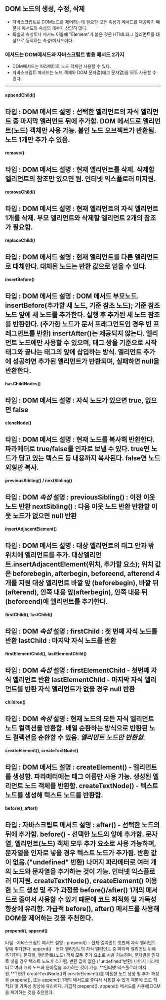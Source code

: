 ## DOM 노드의 생성, 수정, 삭제

- 자바스크립트로 DOM노드를 제어하는데 필요한 모든 속성과 메서드를 제공하기 때문에 메서드와 속성의 개수가 상당히 많다.
- 특별히 속성이나 메서드 이름에 "Element"가 붙은 것은 HTML태그 엘리먼트를 대상으로 동작하는 속성/메서드이다.

### 메서드는 DOM메서드와 자바스크립트 범용 메서드 2가지
* DOM메서드는 파라메터로 노드 객체만 사용할 수 있다.
* 자바스크립트 메서드는 노드 객체와 DOM 문자열(태그 문자열)을 모두 사용할 수 있다.


---
#### appendChild()
타입 : DOM 메서드
설명 : 선택한 엘리먼트의 자식 엘리먼트 중 마지막 엘러먼트 뒤에 추가함.
DOM 메서드로 엘리먼트(노드) 객체만 사용 가능.
붙인 노드 오브젝트가 반환됨. 노드 1개만 추가 수 있음.
---
#### remove()
타입 : DOM 메서드
설명 : 현재 엘리먼트를 삭제. 삭제할 엘리먼트의 참조만 있으면 됨. 인터넷 익스플로러 미지원.
---
#### removeChild()
타입 : DOM 메서드
설명 : 현재 엘리먼트의 자식 엘리먼트 1개를 삭제. 부모 엘리먼트와 삭제할 엘리먼트 2개의 참조가 필요함.
---
#### replaceChild()
타입 : DOM 메서드
설명 : 현재 엘리먼트를 다른 엘리먼트로 대체한다. 대체된 노드는 반환 값으로 얻을 수 있다.
---
#### insertBefore()
타입 : DOM 메서드
설명 : DOM 메서드 부모노드. insertBefore(추가할 새 노드, 기준 참조 노드);
기준 참조 노드 앞에 새 노드를 추가한다. 실행 후 추가된 새 노드 참조를 반환한다.
(추가한 노드가 문서 프래그먼트인 경우 빈 프레그먼트를 반환) insertAfter()는 제공되지 않는다.
엘리먼트 노드에만 사용할 수 있으며, 태그 쌍을 기준으로 시작 태그와 끝나는 태그의 앞에 삽입하는 방식.
엘리먼트 추가에 성공하면 추가된 엘리먼트가 반환되며, 실패하면 null을 반환한다.
---
#### hasChildNodes()
타입 : DOM **메서드**
설명 : 자식 노드가 있으면 true, 없으면 false
---
#### cloneNode()
타입 : DOM **메서드**
설명 : 현재 노드를 복사해 반환한다.
파라메터로 true/false를 인자로 보낼 수 있다.
true면 노드가 담고 있는 텍스트 등 내용까지 복사된다. false면 노드 외형만 복사.
---
#### previousSibling() / nextSibling()
타입 : DOM *속성*
설명 : 
previousSibling() : 이전 이웃 노드 반환
nextSibling() : 다음 이웃 노드 반환
반환할 이웃 노드가 없으면 null 반환
---
#### insertAdjacentElement()
타입 : DOM **메서드**
설명 : 
대상 엘리먼트의 태그 안과 밖 위치에 엘리먼트를 추가.
대상엘리먼트.insertAdjacentElement(위치, 추가할 요소);
위치 값은 beforebegin, afterbegin, beforeend, afterend 4개를 지원
대상 엘리먼트 바깥 앞 (beforebegin), 바깥 뒤(afterend), 안쪽 내용 앞(afterbegin), 안쪽 내용 뒤(beforeend)에 엘리먼트를 추가한다.
---
#### firstChild(), lastChild()
타입 : DOM *속성*
설명 : 
firstChild : 첫 번째 자식 노드를 반환
lastChild : 마지막 자식 노드를 반환
---
#### firstElementChild(), lastElementChild()
타입 : DOM *속성*
설명 : 
firstElementChild - 첫번째 자식 엘리먼트 반환
lastElementChild - 마지막 자식 엘리먼트를 반환
자식 엘리먼트가 없을 경우 null 반환
---
#### children()
타입 : DOM *속성*
설명 : 
현재 노드의 모든 자식 엘리먼트 노드 컬렉션을 반환함.
배열 순환하는 방식으로 반환된 노드 컬렉션을 순환할 수 있음.
*엘리먼트 노드만 반환함.*
---
#### createElement(), createTextNode()
타입 : DOM **메서드**
설명 : 
createElement() - 엘리먼트를 생성함. 파라메터에는 태그 이름만 사용 가능. 생성된 엘리먼트 노드 객체를 반환함.
createTextNode() - 텍스트 노드를 생성해 텍스트 노드를 반환함.
---
#### before(), after()
타입 : 자바스크립트 메서드
설명 : 
after() - 선택한 노드의 뒤에 추가함.
before() - 선택한 노드의 앞에 추가함.
문자열, 엘리먼트(노드) 객체 모두 추가 요소로 사용 가능하며, 문자열을 인자로 넣을 경우 텍스트 노드가 추가됨.
반환 값이 없음.("undefined" 반환)
나머지 파라메터로 여러 개의 노드와 문자열을 추가하는 것이 가능.
**인터넷 익스플로러 미지원.**
createTextNode(), createElement() 이용한 노드 생성 및 추가 과정을 before()/after() 1개의 메서드로 줄여서 사용할 수 있기 때문에 코드 최적화 및 가독성 향상에 유리함.
가급적 before(), after() 메서드를 사용해 DOM을 제어하는 것을 추천한다.
----
#### prepend(), append()
타입 : 자바스크립트 메서드
설명 : 
prepend() - 현재 엘리먼트 첫번째 자식 엘리먼트 앞에 추가한다.
append() - 현재 엘리먼트의 자식 엘리먼트 중 마지막 엘리먼트 뒤에 추가한다.
문자열, 엘리먼트(노드) 객체 모두 추가 요소로 사용 가능하며, 문자열을 인자로 넣을 경우 텍스트 노드가 추가됨.
반환 값이 없음 ("undefined"반환)
나머지 파라메터로 여러 개의 노드와 문자열을 추가하는 것이 가능.
**인터넷 익스플로러 미지원.**TEST
createTextNode()와 createElement()를 이용한 노드 생성 및 추가 과정을 prepend(), 또는  append() 1개의 메서드로 줄여서 사용할 수 있기 때문에 코드 최적화 및 가독성 향상에 유리하다.
가급적 prepend(), append() 메서드를 사용해 DOM을 제어하는 것을 추천한다.